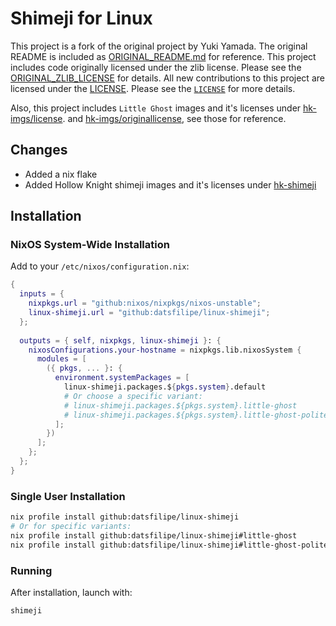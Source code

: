 # Shimeji for Linux

This project is a fork of the original project by Yuki Yamada. The original README is included as [ORIGINAL_README.md](ORIGINAL_README.md) for reference. This project includes code originally licensed under the zlib license. Please see the [ORIGINAL_ZLIB_LICENSE](./ORIGINAL_ZLIB_LICENSE) for details. All new contributions to this project are licensed under the [LICENSE](./LICENSE). Please see the [`LICENSE`](./LICENSE) for more details.

Also, this project includes `Little Ghost` images and it's licenses under [hk-imgs/license](./hk-imgs/licence.txt). and [hk-imgs/originallicense](./hk-imgs/originallicense.txt), see those for reference.

## Changes

- Added a nix flake
- Added Hollow Knight shimeji images and it's licenses under [hk-shimeji](./hk-shimeji)

## Installation

### NixOS System-Wide Installation

Add to your `/etc/nixos/configuration.nix`:

```nix
{
  inputs = {
    nixpkgs.url = "github:nixos/nixpkgs/nixos-unstable";
    linux-shimeji.url = "github:datsfilipe/linux-shimeji";
  };
  
  outputs = { self, nixpkgs, linux-shimeji }: {
    nixosConfigurations.your-hostname = nixpkgs.lib.nixosSystem {
      modules = [
        ({ pkgs, ... }: {
          environment.systemPackages = [
            linux-shimeji.packages.${pkgs.system}.default
            # Or choose a specific variant:
            # linux-shimeji.packages.${pkgs.system}.little-ghost
            # linux-shimeji.packages.${pkgs.system}.little-ghost-polite
          ];
        })
      ];
    };
  };
}
```

### Single User Installation

```bash
nix profile install github:datsfilipe/linux-shimeji
# Or for specific variants:
nix profile install github:datsfilipe/linux-shimeji#little-ghost
nix profile install github:datsfilipe/linux-shimeji#little-ghost-polite
```

### Running

After installation, launch with:
```bash
shimeji
```
